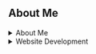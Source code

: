 ## About Me

<details>
<summary>About Me</summary>

Hello there, Im contonium
<br>
ATM im learning full stack web development
<br>
Cant promise all my stuff works the best.
<br>
Either way Its fun to do.

| Preference | Languages |
|-----:|-----------|
|     1| Python|
|     2| Javascript    |
|     3| Html       |
|     4| Css      |

</details>

<details>
<summary>Website Development</summary>

```mermaid
graph TD;
    Me-->Css;
    Me-->Html;
    Me-->JS;
    Css-->Website;
    Html-->Website;
    JS-->Website;
```
</details>
